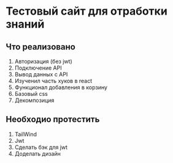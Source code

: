 # Тестовый сайт для отработки знаний

## Что реализовано
1. Авторизация (без jwt)
2. Подключение API
3. Вывод данных с API
4. Изученил часть хуков в react
5. Функционал добавления в корзину
6. Базовый css
7. Декомпозиция

## Необходио протестить
1. TailWind
2. Jwt
3. Сделать бэк для jwt
4. Доделать дизайн
